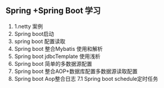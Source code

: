 ## Spring +Spring Boot 学习
1. 1.netty 案例  
1. Spring boot启动  
2. spring boot 配置读取  
3. Spring boot 整合Mybatis 使用和解析
4. Spring boot jdbcTemplate 使用浅析
5. Spring boot 简单的多数据源配置
6. Spring boot 整合AOP+数据库配置多数据源读取配置
7. Spring boot Aop整合日志
7.1 Spring boot schedule定时任务